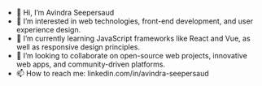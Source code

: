 - 👋 Hi, I’m Avindra Seepersaud
- 👀 I’m interested in web technologies, front-end development, and user experience design.
- 🌱 I’m currently learning JavaScript frameworks like React and Vue, as well as responsive design principles.
- 💞️ I’m looking to collaborate on open-source web projects, innovative web apps, and community-driven platforms.
- 📫 How to reach me: linkedin.com/in/avindra-seepersaud
